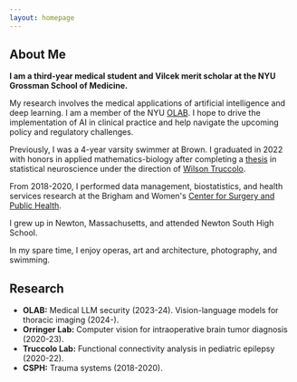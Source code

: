 ```yaml
---
layout: homepage
---
```


## About Me

**I am a third-year medical student and Vilcek merit scholar at the NYU Grossman School of Medicine.**

My research involves the medical applications of artificial intelligence and deep learning. I am a member of the NYU [OLAB](https://www.nyuolab.org/). I hope to drive the implementation of AI in clinical practice and help navigate the upcoming policy and regulatory challenges.

Previously, I was a 4-year varsity swimmer at Brown. I graduated in 2022 with honors in applied mathematics-biology after completing a [thesis](./assets/alber_thesis_final.pdf) in statistical neuroscience under the direction of [Wilson Truccolo](https://www.truccololab.com/).

From 2018-2020, I performed data management, biostatistics, and health services research at the Brigham and Women's [Center for Surgery and Public Health](https://csph.brighamandwomens.org/).

I grew up in Newton, Massachusetts, and attended Newton South High School.

In my spare time, I enjoy operas, art and architecture, photography, and swimming.

## Research

- **OLAB:** Medical LLM security (2023-24). Vision-language models for thoracic imaging (2024-). 
- **Orringer Lab:** Computer vision for intraoperative brain tumor diagnosis (2020-23).
- **Truccolo Lab:** Functional connectivity analysis in pediatric epilepsy (2020-22).
- **CSPH:** Trauma systems (2018-2020).

